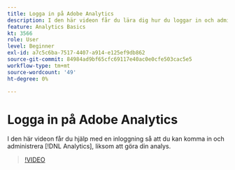 ```yaml
---
title: Logga in på Adobe Analytics
description: I den här videon får du lära dig hur du loggar in och administrerar Analytics och påbörjar analysen.
feature: Analytics Basics
kt: 3566
role: User
level: Beginner
exl-id: a7c5c6ba-7517-4407-a914-e125ef9db862
source-git-commit: 84984ad9bf65cfc69117e40ac0e0cfe503cac5e5
workflow-type: tm+mt
source-wordcount: '49'
ht-degree: 0%

---
```


# Logga in på Adobe Analytics

I den här videon får du hjälp med en inloggning så att du kan komma in och administrera [!DNL Analytics], liksom att göra din analys.

>[!VIDEO](https://video.tv.adobe.com/v/28771/?quality=12&learn=on)
